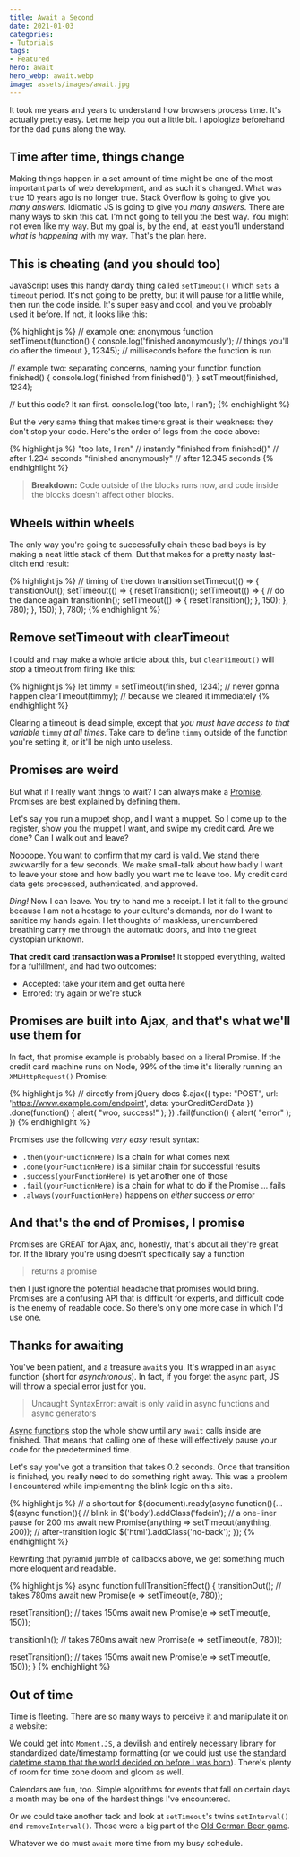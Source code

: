 ```yaml
---
title: Await a Second
date: 2021-01-03
categories:
- Tutorials
tags:
- Featured
hero: await
hero_webp: await.webp
image: assets/images/await.jpg
---
```


It took me years and years to understand how browsers process time. It's actually pretty easy. Let me help you out a little bit. I apologize beforehand for the dad puns along the way.

## Time after time, things change
Making things happen in a set amount of time might be one of the most important parts of web development, and as such it's changed. What was true 10 years ago is no longer true. Stack Overflow is going to give you _many answers_. Idiomatic JS is going to give you _many answers_. There are many ways to skin this cat. I'm not going to tell you the best way. You might not even like my way. But my goal is, by the end, at least you'll understand _what is happening_ with my way. That's the plan here.

## This is cheating (and you should too)
JavaScript uses this handy dandy thing called `setTimeout()` which `sets` a `timeout` period. It's not going to be pretty, but it will pause for a little while, then run the code inside. It's super easy and cool, and you've probably used it before. If not, it looks like this:

{% highlight js %}
  // example one: anonymous function
  setTimeout(function() {
    console.log('finished anonymously'); // things you'll do after the timeout
  }, 12345); // milliseconds before the function is run

  // example two: separating concerns, naming your function
  function finished() {
    console.log('finished from finished()');
  }
  setTimeout(finished, 1234);

  // but this code? It ran first.
  console.log('too late, I ran');
{% endhighlight %}

But the very same thing that makes timers great is their weakness: they don't stop your code. Here's the order of logs from the code above:

{% highlight js %}
"too late, I ran"           // instantly
"finished from finished()"  // after 1.234 seconds
"finished anonymously"      // after 12.345 seconds
{% endhighlight %}

> **Breakdown:** Code outside of the blocks runs now, and code inside the blocks doesn't affect other blocks.

## Wheels within wheels
The only way you're going to successfully chain these bad boys is by making a neat little stack of them. But that makes for a pretty nasty last-ditch end result:

{% highlight js %}
  // timing of the down transition
  setTimeout(() => {
    transitionOut();
    setTimeout(() => {
      resetTransition();
      setTimeout(() => {
        // do the dance again
        transitionIn();
        setTimeout(() => {
          resetTransition();
        }, 150);
      }, 780);
    }, 150);
  }, 780);
{% endhighlight %}

## Remove setTimeout with clearTimeout
I could and may make a whole article about this, but `clearTimeout()` will _stop_ a timeout from firing like this:

{% highlight js %}
let timmy = setTimeout(finished, 1234); // never gonna happen
clearTimeout(timmy);                    // because we cleared it immediately
{% endhighlight %}

Clearing a timeout is dead simple, except that _you must have access to that variable_ `timmy` _at all times_. Take care to define `timmy` outside of the function you're setting it, or it'll be nigh unto useless.

## Promises are weird
But what if I really want things to wait? I can always make a [Promise](https://developer.mozilla.org/en-US/docs/Web/JavaScript/Reference/Global_Objects/Promise). Promises are best explained by defining them.

Let's say you run a muppet shop, and I want a muppet. So I come up to the register, show you the muppet I want, and swipe my credit card. Are we done? Can I walk out and leave?

Noooope. You want to confirm that my card is valid. We stand there awkwardly for a few seconds. We make small-talk about how badly I want to leave your store and how badly you want me to leave too. My credit card data gets processed, authenticated, and approved.

*Ding!* Now I can leave. You try to hand me a receipt. I let it fall to the ground because I am not a hostage to your culture's demands, nor do I want to sanitize my hands again. I let thoughts of maskless, unencumbered breathing carry me through the automatic doors, and into the great dystopian unknown.

**That credit card transaction was a Promise!** It stopped everything, waited for a fulfillment, and had two outcomes:
- Accepted: take your item and get outta here
- Errored: try again or we're stuck

## Promises are built into Ajax, and that's what we'll use them for
In fact, that promise example is probably based on a literal Promise. If the credit card machine runs on Node, 99% of the time it's literally running an `XMLHttpRequest()` Promise:

{% highlight js %}
// directly from jQuery docs
$.ajax({
  type: "POST",
  url: 'https://www.example.com/endpoint',
  data: yourCreditCardData
})
  .done(function() {
    alert( "woo, success!" );
  })
  .fail(function() {
    alert( "error" );
  })
{% endhighlight %}

Promises use the following _very easy_ result syntax:
- `.then(yourFunctionHere)` is a chain for what comes next
- `.done(yourFunctionHere)` is a similar chain for successful results
- `.success(yourFunctionHere)` is yet another one of those
- `.fail(yourFunctionHere)` is a chain for what to do if the Promise ... fails
- `.always(yourFunctionHere)` happens on _either_ success _or_ error

## And that's the end of Promises, I promise
Promises are GREAT for Ajax, and, honestly, that's about all they're great for. If the library you're using doesn't specifically say a function

> returns a promise

then I just ignore the potential headache that promises would bring. Promises are a confusing API that is difficult for experts, and difficult code is the enemy of readable code. So there's only one more case in which I'd use one.

## Thanks for awaiting
You've been patient, and a treasure `await`s you. It's wrapped in an `async` function (short for _asynchronous_). In fact, if you forget the `async` part, JS will throw a special error just for you.

>Uncaught SyntaxError: await is only valid in async functions and async generators

[Async functions](https://developer.mozilla.org/en-US/docs/Web/JavaScript/Reference/Statements/async_function) stop the whole show until any `await` calls inside are finished. That means that calling one of these will effectively pause your code for the predetermined time.

Let's say you've got a transition that takes 0.2 seconds. Once that transition is finished, you really need to do something right away. This was a problem I encountered while implementing the blink logic on this site.

{% highlight js %}
// a shortcut for $(document).ready(async function(){...
$(async function(){
  // blink in
  $('body').addClass('fadein');
  // a one-liner pause for 200 ms
  await new Promise(anything => setTimeout(anything, 200));
  // after-transition logic
  $('html').addClass('no-back');
});
{% endhighlight %}

Rewriting that pyramid jumble of callbacks above, we get something much more eloquent and readable.

{% highlight js %}
async function fullTransitionEffect() {
  transitionOut();   // takes 780ms
  await new Promise(e => setTimeout(e, 780)); 

  resetTransition(); // takes 150ms
  await new Promise(e => setTimeout(e, 150)); 
  
  transitionIn();    // takes 780ms
  await new Promise(e => setTimeout(e, 780)); 

  resetTransition(); // takes 150ms
  await new Promise(e => setTimeout(e, 150));
}
{% endhighlight %}

## Out of time
Time is fleeting. There are so many ways to perceive it and manipulate it on a website:

We could get into `Moment.JS`, a devilish and entirely necessary library for standardized date/timestamp formatting (or we could just use the [standard datetime stamp that the world decided on before I was born](https://en.wikipedia.org/wiki/ISO_8601)). There's plenty of room for time zone doom and gloom as well.

Calendars are fun, too. Simple algorithms for events that fall on certain days a month may be one of the hardest things I've encountered.

Or we could take another tack and look at `setTimeout`'s twins `setInterval()` and `removeInterval()`. Those were a big part of the [Old German Beer game](https://oldgermanbeer.com).

Whatever we do must `await` more time from my busy schedule.